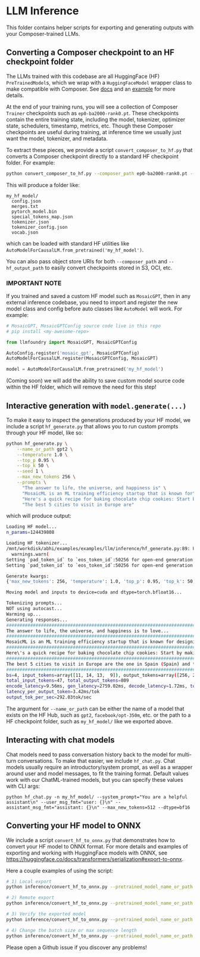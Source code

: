 # LLM Inference

This folder contains helper scripts for exporting and generating outputs with your Composer-trained LLMs.

## Converting a Composer checkpoint to an HF checkpoint folder

The LLMs trained with this codebase are all HuggingFace (HF) `PreTrainedModel`s, which we wrap with a `HuggingFaceModel` wrapper class to make compatible with Composer. See [docs](https://docs.mosaicml.com/en/latest/api_reference/generated/composer.models.HuggingFaceModel.html) and an [example](https://docs.mosaicml.com/en/latest/examples/pretrain_finetune_huggingface.html) for more details.

At the end of your training runs, you will see a collection of Composer `Trainer` checkpoints such as `ep0-ba2000-rank0.pt`. These checkpoints contain the entire training state, including the model, tokenizer, optimizer state, schedulers, timestamp, metrics, etc. Though these Composer checkpoints are useful during training, at inference time we usually just want the model, tokenizer, and metadata.

To extract these pieces, we provide a script `convert_composer_to_hf.py` that converts a Composer checkpoint directly to a standard HF checkpoint folder. For example:

```bash
python convert_composer_to_hf.py --composer_path ep0-ba2000-rank0.pt --hf_output_path my_hf_model/ --output_precision bf16
```

This will produce a folder like:

```
my_hf_model/
  config.json
  merges.txt
  pytorch_model.bin
  special_tokens_map.json
  tokenizer.json
  tokenizer_config.json
  vocab.json
```

which can be loaded with standard HF utilities like `AutoModelForCausalLM.from_pretrained('my_hf_model')`.

You can also pass object store URIs for both `--composer_path` and `--hf_output_path` to easily convert checkpoints stored in S3, OCI, etc.

### IMPORTANT NOTE

If you trained and saved a custom HF model such as `MosaicGPT`, then in any external inference codebase, you need to import and register the new model class and config before auto classes like `AutoModel` will work. For example:

```python
# MosaicGPT, MosaicGPTConfig source code live in this repo
# pip install <my-awesome-repo>

from llmfoundry import MosaicGPT, MosaicGPTConfig

AutoConfig.register('mosaic_gpt', MosaicGPTConfig)
AutoModelForCausalLM.register(MosaicGPTConfig, MosaicGPT)

model = AutoModelForCausalLM.from_pretrained('my_hf_model')
```

(Coming soon) we will add the ability to save custom model source code within the HF folder, which will remove the need for this step!

## Interactive generation with `model.generate(...)`

To make it easy to inspect the generations produced by your HF model, we include a script `hf_generate.py` that allows you to run custom prompts through your HF model, like so:

```bash
python hf_generate.py \
    --name_or_path gpt2 \
    --temperature 1.0 \
    --top_p 0.95 \
    --top_k 50 \
    --seed 1 \
    --max_new_tokens 256 \
    --prompts \
      "The answer to life, the universe, and happiness is" \
      "MosaicML is an ML training efficiency startup that is known for" \
      "Here's a quick recipe for baking chocolate chip cookies: Start by" \
      "The best 5 cities to visit in Europe are"
```

which will produce output:

```bash
Loading HF model...
n_params=124439808

Loading HF tokenizer...
/mnt/workdisk/abhi/examples/examples/llm/inference/hf_generate.py:89: UserWarning: pad_token_id is not set for the tokenizer. Using eos_token_id as pad_token_id.
  warnings.warn(
Setting `pad_token_id` to `eos_token_id`:50256 for open-end generation.
Setting `pad_token_id` to `eos_token_id`:50256 for open-end generation.

Generate kwargs:
{'max_new_tokens': 256, 'temperature': 1.0, 'top_p': 0.95, 'top_k': 50, 'use_cache': True, 'do_sample': True, 'eos_token_id': 50256}

Moving model and inputs to device=cuda and dtype=torch.bfloat16...

Tokenizing prompts...
NOT using autocast...
Warming up...
Generating responses...
####################################################################################################
The answer to life, the universe, and happiness is to love...
####################################################################################################
MosaicML is an ML training efficiency startup that is known for designing and developing applications to improve training and performance efficiency...
####################################################################################################
Here\'s a quick recipe for baking chocolate chip cookies: Start by making an apple crumble by yourself or bake in the microwave for 40 minutes to melt and get melted...
####################################################################################################
The best 5 cities to visit in Europe are the one in Spain (Spain) and the one in Holland (Belgium)...
####################################################################################################
bs=4, input_tokens=array([11, 14, 13,  9]), output_tokens=array([256, 256, 256,  41])
total_input_tokens=47, total_output_tokens=809
encode_latency=9.56ms, gen_latency=2759.02ms, decode_latency=1.72ms, total_latency=2770.31ms
latency_per_output_token=3.42ms/tok
output_tok_per_sec=292.03tok/sec
```

The argument for `--name_or_path` can be either the name of a model that exists on the HF Hub, such as `gpt2`, `facebook/opt-350m`, etc. or the path to a HF checkpoint folder, such as `my_hf_model/` like we exported above.

## Interacting with chat models

Chat models need to pass conversation history back to the model for multi-turn conversations. To make that easier, we include `hf_chat.py`. Chat models usually require an introductory/system prompt, as well as a wrapper around user and model messages, to fit the training format. Default values work with our ChatML-trained models, but you can specify these values with CLI args:

`python hf_chat.py -n my_hf_model/ --system_prompt="You are a helpful assistant\n" --user_msg_fmt="user: {}\n" --assistant_msg_fmt="assistant: {}\n" --max_new_tokens=512 --dtype=bf16`

## Converting your HF model to ONNX

We include a script `convert_hf_to_onnx.py` that demonstrates how to convert your HF model to ONNX format. For more details and examples
of exporting and working with HuggingFace models with ONNX, see <https://huggingface.co/docs/transformers/serialization#export-to-onnx>.

Here a couple examples of using the script:

```bash
# 1) Local export
python inference/convert_hf_to_onnx.py --pretrained_model_name_or_path local/path/to/huggingface/folder --output_folder local/folder

# 2) Remote export
python inference/convert_hf_to_onnx.py --pretrained_model_name_or_path local/path/to/huggingface/folder --output_folder s3://bucket/remote/folder

# 3) Verify the exported model
python inference/convert_hf_to_onnx.py --pretrained_model_name_or_path local/path/to/huggingface/folder --output_folder local/folder --verify_export

# 4) Change the batch size or max sequence length
python inference/convert_hf_to_onnx.py --pretrained_model_name_or_path local/path/to/huggingface/folder --output_folder local/folder --export_batch_size 1 --max_seq_len 32000
```

Please open a Github issue if you discover any problems!
